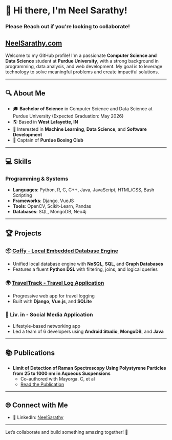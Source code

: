 # 👋 Hi there, I'm Neel Sarathy!
### Please Reach out if you're looking to collaborate!

## [NeelSarathy.com](https://neelsarathy.com/)

Welcome to my GitHub profile! I'm a passionate **Computer Science and Data Science** student at **Purdue University**, with a strong background in programming, data analysis, and web development. My goal is to leverage technology to solve meaningful problems and create impactful solutions.

---

## 🔍 About Me
- 🎓 **Bachelor of Science** in Computer Science and Data Science at Purdue University (Expected Graduation: May 2026)
- 🌎 Based in **West Lafayette, IN**
- 🚀 Interested in **Machine Learning**, **Data Science**, and **Software Development**
- 🥊 Captain of **Purdue Boxing Club**

---

## 💻 Skills
### Programming & Systems
- **Languages**: Python, R, C, C++, Java, JavaScript, HTML/CSS, Bash Scripting
- **Frameworks**: Django, VueJS
- **Tools**: OpenCV, Scikit-Learn, Pandas
- **Databases**: SQL, MongoDB, Neo4j

---

## 🏆 Projects
### 📦 [Coffy - Local Embedded Database Engine](https://pypi.org/project/coffy)
- Unified local database engine with **NoSQL**, **SQL**, and **Graph Databases**
- Features a fluent **Python DSL** with filtering, joins, and logical queries

### 🌍 [TravelTrack - Travel Log Application](https://github.com/nsarathy/TravelTrack)
- Progressive web app for travel logging
- Built with **Django**, **Vue.js**, and **SQLite**

### 📱 Liv. in - Social Media Application
- Lifestyle-based networking app
- Led a team of 6 developers using **Android Studio**, **MongoDB**, and **Java**

---

## 📚 Publications
- **Limit of Detection of Raman Spectroscopy Using Polystyrene Particles from 25 to 1000 nm in Aqueous Suspensions**  
  - Co-authored with Mayorga. C, et al  
  - [Read the Publication](https://pubs.acs.org/doi/10.1021/acs.analchem.5c00182)

---

## 🌐 Connect with Me
- 💼 LinkedIn: [NeelSarathy](https://linkedin.com/in/NeelSarathy)

---

Let’s collaborate and build something amazing together! 🚀

